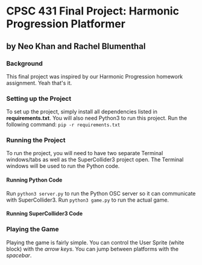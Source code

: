 # CPSC 431 Final Project: Harmonic Progression Platformer
## by Neo Khan and Rachel Blumenthal

### Background 
This final project was inspired by our Harmonic Progression homework assignment. Yeah that's it.

### Setting up the Project
To set up the project, simply install all dependencies listed in **requirements.txt**. You will also need Python3 to run this project.
Run the following command: `pip -r requirements.txt`

### Running the Project
To run the project, you will need to have two separate Terminal windows/tabs as well as the SuperCollider3 project open. 
The Terminal windows will be used to run the Python code.

#### Running Python Code
Run `python3 server.py` to run the Python OSC server so it can communicate with SuperCollider3.
Run `python3 game.py` to run the actual game.

#### Running SuperCollider3 Code

### Playing the Game
Playing the game is fairly simple. You can control the User Sprite (white block) with the *arrow keys*.
You can jump between platforms with the *spacebar*.